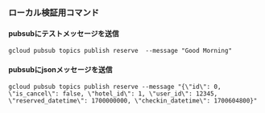 ### ローカル検証用コマンド

#### pubsubにテストメッセージを送信

```gcloud
gcloud pubsub topics publish reserve  --message "Good Morning"
```

#### pubsubにjsonメッセージを送信
```gcloud
gcloud pubsub topics publish reserve --message "{\"id\": 0, \"is_cancel\": false, \"hotel_id\": 1, \"user_id\": 12345, \"reserved_datetime\": 1700000000, \"checkin_datetime\": 1700604800}"
```

